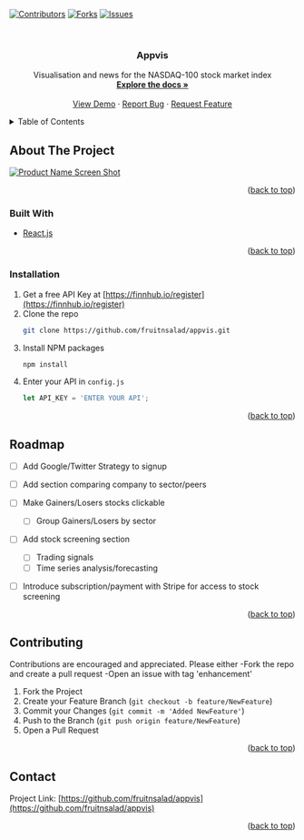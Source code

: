 <div id="top"></div>


[![Contributors][contributors-shield]][contributors-url]
[![Forks][forks-shield]][forks-url]
[![Issues][issues-shield]][issues-url]




<!-- PROJECT LOGO -->
<br />
<div align="center">

<h3 align="center">Appvis</h3>

  <p align="center">
    Visualisation and news for the NASDAQ-100 stock market index
    <br />
    <a href="https://github.com/fruitnsalad/appvis"><strong>Explore the docs »</strong></a>
    <br />
    <br />
    <a href="https://github.com/fruitnsalad/appvis">View Demo</a>
    ·
    <a href="https://github.com/fruitnsalad/appvis/issues">Report Bug</a>
    ·
    <a href="https://github.com/fruitnsalad/appvis/issues">Request Feature</a>
  </p>
</div>



<!-- TABLE OF CONTENTS -->
<details>
  <summary>Table of Contents</summary>
  <ol>
    <li>
      <a href="#about-the-project">About The Project</a>
      <ul>
        <li><a href="#built-with">Built With</a></li>
      </ul>
    </li>
    <li>
      <a href="#installation">Installation</a>
    </li>
    <li><a href="#usage">Usage</a></li>
    <li><a href="#roadmap">Roadmap</a></li>
    <li><a href="#contributing">Contributing</a></li>
    <li><a href="#contact">Contact</a></li>
  </ol>
</details>



<!-- ABOUT THE PROJECT -->
## About The Project

[![Product Name Screen Shot][product-screenshot]](https://appvis.com)

<p align="right">(<a href="#top">back to top</a>)</p>



### Built With

* [React.js](https://reactjs.org/)

<p align="right">(<a href="#top">back to top</a>)</p>



<!-- GETTING STARTED -->


### Installation

1. Get a free API Key at [https://finnhub.io/register](https://finnhub.io/register)
2. Clone the repo
   ```sh
   git clone https://github.com/fruitnsalad/appvis.git
   ```
3. Install NPM packages
   ```sh
   npm install
   ```
4. Enter your API in `config.js`
   ```js
   let API_KEY = 'ENTER YOUR API';
   ```

<p align="right">(<a href="#top">back to top</a>)</p>

<!-- ROADMAP -->
## Roadmap

- [ ] Add Google/Twitter Strategy to signup
- [ ] Add section comparing company to sector/peers
- [ ] Make Gainers/Losers stocks clickable
    - [ ] Group Gainers/Losers by sector
- [ ] Add stock screening section
    - [ ] Trading signals
    - [ ] Time series analysis/forecasting
- [ ] Introduce subscription/payment with Stripe for access to stock screening


<p align="right">(<a href="#top">back to top</a>)</p>



<!-- CONTRIBUTING -->
## Contributing

Contributions are encouraged and appreciated. Please either
  -Fork the repo and create a pull request
  -Open an issue with tag 'enhancement'

1. Fork the Project
2. Create your Feature Branch (`git checkout -b feature/NewFeature`)
3. Commit your Changes (`git commit -m 'Added NewFeature'`)
4. Push to the Branch (`git push origin feature/NewFeature`)
5. Open a Pull Request


<p align="right">(<a href="#top">back to top</a>)</p>



<!-- CONTACT -->
## Contact

Project Link: [https://github.com/fruitnsalad/appvis](https://github.com/fruitnsalad/appvis)

<p align="right">(<a href="#top">back to top</a>)</p>


<!-- MARKDOWN LINKS & IMAGES -->
<!-- https://www.markdownguide.org/basic-syntax/#reference-style-links -->
[contributors-shield]: https://img.shields.io/github/contributors/fruitnsalad/appvis?style=for-the-badge
[contributors-url]: https://github.com/fruitnsalad/appvis/graphs/contributors

[forks-shield]: https://img.shields.io/github/forks/fruitnsalad/appvis.svg?style=for-the-badge
[forks-url]: https://github.com/fruitnsalad/appvis/network/members

[stars-shield]: https://img.shields.io/github/stars/fruitnsalad/appvis.svg?style=for-the-badge
[stars-url]: https://github.com/fruitnsalad/appvis/stargazers

[issues-shield]: https://img.shields.io/github/issues/fruitnsalad/appvis?style=for-the-badge
[issues-url]: https://github.com/fruitnsalad/appvis

[issues-shield]:https://img.shields.io/github/issues/fruitnsalad/appvis?style=for-the-badge
[issues-url]: https://github.com/fruitnsalad/appvis/issues

[license-shield]: https://img.shields.io/github/license/fruitnsalad/appvis.svg?style=for-the-badge
[license-url]: https://github.com/fruitnsalad/appvis/blob/master/LICENSE.txt

[product-screenshot]: https://github.com/fruitnsalad/appvis/blob/main/images/screenshot.png
